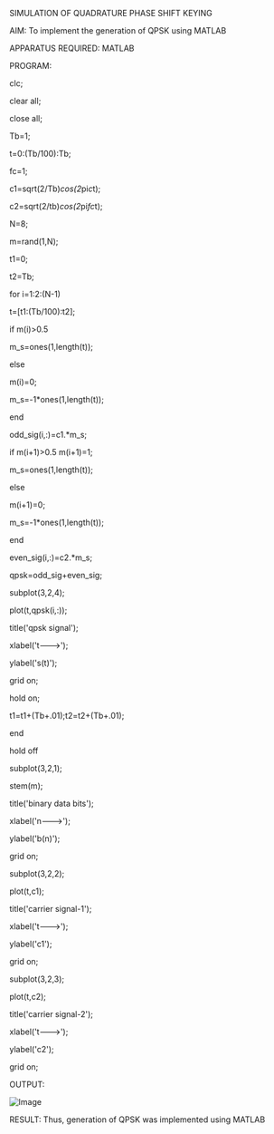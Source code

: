 SIMULATION OF QUADRATURE PHASE SHIFT KEYING

AIM:
To implement the generation of QPSK using MATLAB

APPARATUS REQUIRED:
MATLAB

PROGRAM:

clc;

clear all;

close all;

Tb=1;

t=0:(Tb/100):Tb;

fc=1;

c1=sqrt(2/Tb)*cos(2*pi*c*t);

c2=sqrt(2/tb)*cos(2*pi*fc*t);

N=8;

m=rand(1,N);

t1=0;

t2=Tb;

for i=1:2:(N-1)

t=[t1:(Tb/100):t2];

if m(i)>0.5

m_s=ones(1,length(t));

else

m(i)=0;

m_s=-1*ones(1,length(t));

end

odd_sig(i,:)=c1.*m_s;

if m(i+1)>0.5 m(i+1)=1;

m_s=ones(1,length(t));

else

m(i+1)=0;

m_s=-1*ones(1,length(t));

end

even_sig(i,:)=c2.*m_s;

qpsk=odd_sig+even_sig;

subplot(3,2,4);

plot(t,qpsk(i,:));

title('qpsk signal');

xlabel('t--->');

ylabel('s(t)');

grid on;

hold on;

t1=t1+(Tb+.01);t2=t2+(Tb+.01);

end

hold off

subplot(3,2,1);

stem(m);

title('binary data bits');

xlabel('n--->');

ylabel('b(n)');

grid on;

subplot(3,2,2);

plot(t,c1);

title('carrier signal-1');

xlabel('t--->');

ylabel('c1');

grid on;

subplot(3,2,3);

plot(t,c2);

title('carrier signal-2');

xlabel('t--->');

ylabel('c2');

grid on;

OUTPUT:

![Image](https://github.com/user-attachments/assets/8105af69-33da-4ff3-910d-2f44cd3fda87)

RESULT:
Thus, generation of QPSK was implemented using MATLAB
